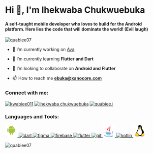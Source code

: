 <h1>Hi 👋, I'm Ihekwaba Chukwuebuka</h1>
<h4>A self-taught mobile developer who loves to build for the Android platform. Here lies the code that will dominate the world! (Evil laugh)</h4>

<p align="left"> <img src="https://komarev.com/ghpvc/?username=quabiee07&label=Profile%20views&color=0e75b6&style=flat" alt="quabiee07" /> </p>

- 🔭 I’m currently working on [Ava](https://github.com/smartPYJ/uical-avabot)

- 🌱 I’m currently learning **Flutter and Dart**

- 👯 I’m looking to collaborate on **Android and Flutter**

- 📫 How to reach me **ebuka@xanocore.com**

<h3 align="left">Connect with me:</h3>
<p align="left">
<a href="https://twitter.com/kwabiee011" target="blank"><img align="center" src="https://raw.githubusercontent.com/rahuldkjain/github-profile-readme-generator/master/src/images/icons/Social/twitter.svg" alt="kwabiee011" height="30" width="40" /></a>
<a href="https://linkedin.com/in/ihekwaba chukwuebuka" target="blank"><img align="center" src="https://raw.githubusercontent.com/rahuldkjain/github-profile-readme-generator/master/src/images/icons/Social/linked-in-alt.svg" alt="ihekwaba chukwuebuka" height="30" width="40" /></a>
<a href="https://instagram.com/quabiee.i" target="blank"><img align="center" src="https://raw.githubusercontent.com/rahuldkjain/github-profile-readme-generator/master/src/images/icons/Social/instagram.svg" alt="quabiee.i" height="30" width="40" /></a>
</p>

<h3 align="left">Languages and Tools:</h3>
<p align="left"> <a href="https://developer.android.com" target="_blank" rel="noreferrer"> <img src="https://raw.githubusercontent.com/devicons/devicon/master/icons/android/android-original-wordmark.svg" alt="android" width="40" height="40"/> </a> <a href="https://dart.dev" target="_blank" rel="noreferrer"> <img src="https://www.vectorlogo.zone/logos/dartlang/dartlang-icon.svg" alt="dart" width="40" height="40"/> </a> <a href="https://www.figma.com/" target="_blank" rel="noreferrer"> <img src="https://www.vectorlogo.zone/logos/figma/figma-icon.svg" alt="figma" width="40" height="40"/> </a> <a href="https://firebase.google.com/" target="_blank" rel="noreferrer"> <img src="https://www.vectorlogo.zone/logos/firebase/firebase-icon.svg" alt="firebase" width="40" height="40"/> </a> <a href="https://flutter.dev" target="_blank" rel="noreferrer"> <img src="https://www.vectorlogo.zone/logos/flutterio/flutterio-icon.svg" alt="flutter" width="40" height="40"/> </a> <a href="https://git-scm.com/" target="_blank" rel="noreferrer"> <img src="https://www.vectorlogo.zone/logos/git-scm/git-scm-icon.svg" alt="git" width="40" height="40"/> </a> <a href="https://www.java.com" target="_blank" rel="noreferrer"> <img src="https://raw.githubusercontent.com/devicons/devicon/master/icons/java/java-original.svg" alt="java" width="40" height="40"/> </a> <a href="https://kotlinlang.org" target="_blank" rel="noreferrer"> <img src="https://www.vectorlogo.zone/logos/kotlinlang/kotlinlang-icon.svg" alt="kotlin" width="40" height="40"/> </a> <a href="https://www.linux.org/" target="_blank" rel="noreferrer"> <img src="https://raw.githubusercontent.com/devicons/devicon/master/icons/linux/linux-original.svg" alt="linux" width="40" height="40"/> </a> </p>

<p><img align="center" src="https://github-readme-stats.vercel.app/api/top-langs?username=quabiee07&show_icons=true&locale=en&layout=compact" alt="quabiee07" /></p>
